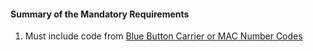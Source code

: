 #### Summary of the Mandatory Requirements

1.  Must include code from [Blue Button Carrier or MAC Number Codes](ValueSet-carr-num.html)